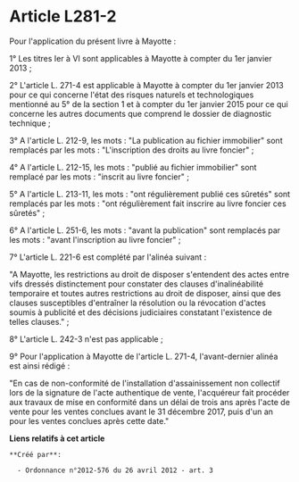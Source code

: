 # Article L281-2

Pour l'application du présent livre à Mayotte : 

1° Les titres Ier à VI sont applicables à Mayotte à compter du 1er janvier 2013 ; 

2° L'article L. 271-4 est applicable à Mayotte à compter du 1er janvier 2013 pour ce qui concerne l'état des risques naturels
et technologiques mentionné au 5° de la section 1 et à compter du 1er janvier 2015 pour ce qui concerne les autres documents
que comprend le dossier de diagnostic technique ; 

3° A l'article L. 212-9, les mots : "La publication au fichier immobilier" sont remplacés par les mots : "L'inscription des
droits au livre foncier" ; 

4° A l'article L. 212-15, les mots : "publié au fichier immobilier" sont remplacé par les mots : "inscrit au livre
foncier" ; 

5° A l'article L. 213-11, les mots : "ont régulièrement publié ces sûretés" sont remplacés par les mots : "ont régulièrement
fait inscrire au livre foncier ces sûretés" ; 

6° A l'article L. 251-6, les mots : "avant la publication" sont remplacés par les mots : "avant l'inscription au livre
foncier" ; 

7° L'article L. 221-6 est complété par l'alinéa suivant : 

"A Mayotte, les restrictions au droit de disposer s'entendent des actes entre vifs dressés distinctement pour constater des
clauses d'inalinéabilité temporaire et toutes autres restrictions au droit de disposer, ainsi que des clauses susceptibles
d'entraîner la résolution ou la révocation d'actes soumis à publicité et des décisions judiciaires constatant l'existence de
telles clauses." ; 

8° L'article L. 242-3 n'est pas applicable ; 

9° Pour l'application à Mayotte de l'article L. 271-4, l'avant-dernier alinéa est ainsi rédigé : 

"En cas de non-conformité de l'installation d'assainissement non collectif lors de la signature de l'acte authentique de
vente, l'acquéreur fait procéder aux travaux de mise en conformité dans un délai de trois ans après l'acte de vente pour les
ventes conclues avant le 31 décembre 2017, puis d'un an pour les ventes conclues après cette date."

**Liens relatifs à cet article**

	**Créé par**:

	  - Ordonnance n°2012-576 du 26 avril 2012 - art. 3
